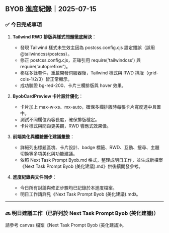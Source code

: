 ## BYOB 進度紀錄｜2025-07-15

### ✅ 今日完成事項

1. **Tailwind RWD 排版與樣式問題徹底解決**：
   * 發現 Tailwind 樣式未生效主因為 postcss.config.cjs 設定錯誤（誤用 @tailwindcss/postcss）。
   * 修正 postcss.config.cjs，正確引用 require('tailwindcss') 與 require('autoprefixer')。
   * 移除多餘套件，重啟開發伺服器後，Tailwind 樣式與 RWD 排版（grid-cols-1/2/3）皆正常顯示。
   * 成功驗證 bg-red-200、卡片三欄排版與 hover 效果。

2. **ByobCardPreview 卡片設計優化**：
   * 卡片加上 max-w-xs、mx-auto，確保多欄排版時每張卡片寬度適中且置中。
   * 測試不同欄位內容長度，確保排版穩定。
   * 卡片樣式與間距更美觀，RWD 響應式效果佳。

3. **前端美化與體驗優化建議彙整**：
   * 詳細列出標題區塊、卡片設計、badge 標籤、RWD、互動、搜尋、主題切換等多項美化與功能建議。
   * 依照 Next Task Prompt Byob.md 格式，整理成明日工作，並生成新檔案《Next Task Prompt Byob (美化建議).md》供後續開發參考。

4. **進度紀錄與文件同步**：
   * 今日所有討論與修正步驟均已記錄於本進度檔案。
   * 明日工作請詳見《Next Task Prompt Byob (美化建議).md》。

---

### 🔜 明日建議工作（已詳列於 Next Task Prompt Byob (美化建議)）

請參考 canvas 檔案《Next Task Prompt Byob (美化建議)》。
